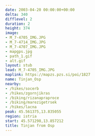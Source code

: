 ```yaml
---
date: 2003-04-20 00:00:00+00:00
delta: 340
difflevel: 2
duration: 2
height: 374
image:
- M_7-4705_IMG.JPG
- M_7-4714_IMG.JPG
- M_7-4707_IMG.JPG
- mapgps.jpg
- path_1.gif
- alt.gif
layout: stub
lead: M_7-4705_IMG.JPG
maplink: https://mapzs.pzs.si/poi/1827
name: Tinjan_Osp
nearby:
- /hikes/socerb
- /hikes/zgornjikras
- /biking/rizanapraproce
- /biking/marezigetrsek
- /hikes/lacna
peak: 45.561375,13.835055
region: istria
start: 45.571298,13.857212
title: Tinjan from Osp
---
```

